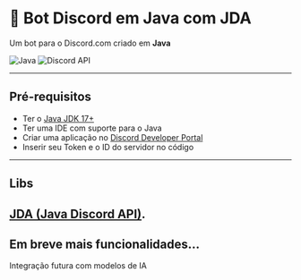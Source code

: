 # 🤖 Bot Discord em Java com JDA

Um bot para o Discord.com criado em **Java** 

![Java](https://img.shields.io/badge/Java-ED8B00?style=for-the-badge&logo=java&logoColor=white)
![Discord API](https://img.shields.io/badge/Discord-JDA-blueviolet?style=for-the-badge&logo=discord&logoColor=white)

---

## Pré-requisitos

- Ter o [Java JDK 17+](https://www.oracle.com/java/technologies/javase-downloads.html)
- Ter uma IDE com suporte para o Java
- Criar uma aplicação no [Discord Developer Portal](https://discord.com/developers/applications)
- Inserir seu Token e o ID do servidor no código

---

## Libs
  [JDA (Java Discord API)](https://github.com/discord-jda/JDA).
-

## Em breve mais funcionalidades...
 
 Integração futura com modelos de IA
